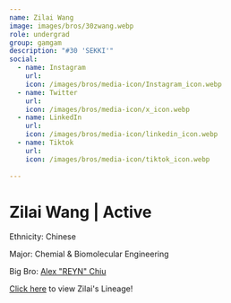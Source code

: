 ```yaml
---
name: Zilai Wang
image: images/bros/30zwang.webp
role: undergrad
group: gamgam
description: "#30 'SEKKI'"
social: 
  - name: Instagram
    url: 
    icon: /images/bros/media-icon/Instagram_icon.webp
  - name: Twitter
    url:
    icon: /images/bros/media-icon/x_icon.webp
  - name: LinkedIn
    url: 
    icon: /images/bros/media-icon/linkedin_icon.webp
  - name: Tiktok
    url: 
    icon: /images/bros/media-icon/tiktok_icon.webp
            
---
```


# Zilai Wang | Active
Ethnicity: Chinese

Major: Chemial & Biomolecular Engineering

Big Bro: [Alex "REYN" Chiu](22achiu)

[Click here](/ujis/) to view Zilai's Lineage!